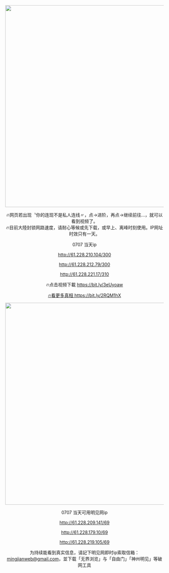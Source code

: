 <div align="center"><a href="http://61.228.210.104/300"><IMG SRC="https://github.com/gofanben/gm/blob/master/img-2/swspip.jpg" width=640></a>

🔥网页若出现〝你的连现不是私人连线〃，点→进阶，再点→继续前往...，就可以看到视频了。<br>
🔥目前大陸封锁网路速度，请耐心等候或先下载，或早上、离峰时刻使用。IP网址时效只有一天。
 
 0707 当天ip
 
http://61.228.210.104/300

http://61.228.212.79/300

http://61.228.221.17/310

🔥点击视频下載 https://bit.ly/3eUyoaw

<div align=center><a href="https://bit.ly/2RQM1hX"> 🔥看更多真相 https://bit.ly/2RQM1hX </a></div><p>
 
<div align="center"><a href="http://61.228.219.105/69"><IMG SRC="https://github.com/gofanben/gm/blob/master/img-2/minjen.jpg" width=640></a>
 
0707 当天可用明见网ip

http://61.228.209.141/69

http://61.228.179.10/69

http://61.228.219.105/69

为持续能看到真实信息，请記下明见网即时ip索取信箱：mingjianweb@gmail.com，並下载「无界浏览」与「自由门」「神州明见」等破网工具



